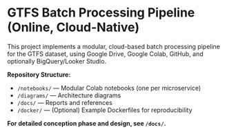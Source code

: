 # GTFS Batch Processing Pipeline (Online, Cloud-Native)

This project implements a modular, cloud-based batch processing pipeline for the GTFS dataset, using Google Drive, Google Colab, GitHub, and optionally BigQuery/Looker Studio.

**Repository Structure:**
- `/notebooks/` — Modular Colab notebooks (one per microservice)
- `/diagrams/` — Architecture diagrams
- `/docs/` — Reports and references
- `/docker/` — (Optional) Example Dockerfiles for reproducibility

**For detailed conception phase and design, see `/docs/`.**
